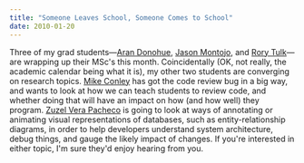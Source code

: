 ```yaml
---
title: "Someone Leaves School, Someone Comes to School"
date: 2010-01-20
---
```

Three of my grad students—<a href="http://littlecomputerscientist.wordpress.com/">Aran Donohue</a>, <a href="http://www.jaysnothere.com/blog/">Jason Montojo</a>, and <a href="http://rorytulk.blogspot.com/">Rory Tulk</a>—are wrapping up their MSc's this month. Coincidentally (OK, not really, the academic calendar being what it is), my other two students are converging on research topics. <a href="http://mikeconley.ca/blog/">Mike Conley</a> has got the code review bug in a big way, and wants to look at how we can teach students to review code, and whether doing that will have an impact on how (and how well) they program. <a href="http://zuzelvp47uoft.wordpress.com/">Zuzel Vera Pacheco</a> is going to look at ways of annotating or animating visual representations of databases, such as entity-relationship diagrams, in order to help developers understand system architecture, debug things, and gauge the likely impact of changes. If you're interested in either topic, I'm sure they'd enjoy hearing from you.
